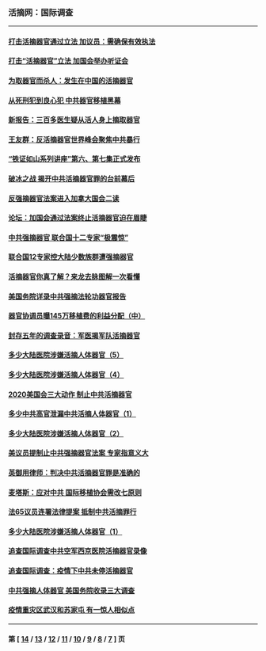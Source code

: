 ### 活摘网：国际调查
---
#### [打击活摘器官通过立法 加议员：需确保有效执法](../../pages/nf5947/n13886356.md?02010430) 
#### [打击“活摘器官”立法 加国会举办听证会](../../pages/nf5947/n13869362.md?02010430) 
#### [为取器官而杀人：发生在中国的活摘器官](../../pages/nf5947/n13794731.md?02010430) 
#### [从死刑犯到良心犯 中共器官移植黑幕](../../pages/nf5947/n13764669.md?02010430) 
#### [新报告：三百多医生疑从活人身上摘取器官](../../pages/nf5947/n13703044.md?02010430) 
#### [王友群：反活摘器官世界峰会聚焦中共暴行](../../pages/nf5947/n13250738.md?02010430) 
#### [“铁证如山系列讲座”第六、第七集正式发布](../../pages/nf5947/n13106287.md?02010430) 
#### [破冰之战 揭开中共活摘器官罪的台前幕后](../../pages/nf5947/n13082457.md?02010430) 
#### [反强摘器官法案进入加拿大国会二读](../../pages/nf5947/n13033450.md?02010430) 
#### [论坛：加国会通过法案终止活摘器官迫在眉睫](../../pages/nf5947/n13029839.md?02010430) 
#### [中共强摘器官 联合国十二专家“极震惊”](../../pages/nf5947/n13024313.md?02010430) 
#### [联合国12专家控大陆少数族群遭强摘器官](../../pages/nf5947/n13023877.md?02010430) 
#### [活摘器官你真了解？来龙去脉图解一次看懂](../../pages/nf5947/n13013820.md?02010430) 
#### [美国务院详录中共强摘法轮功器官报告](../../pages/nf5947/n12944519.md?02010430) 
#### [器官协调员曝145万移植费的利益分配（中）](../../pages/nf5947/n12894547.md?02010430) 
#### [封存五年的调查录音：军医揭军队活摘器官](../../pages/nf5947/n12798692.md?02010430) 
#### [多少大陆医院涉嫌活摘人体器官（5）](../../pages/nf5947/n12768383.md?02010430) 
#### [多少大陆医院涉嫌活摘人体器官（4）](../../pages/nf5947/n12664434.md?02010430) 
#### [2020美国会三大动作 制止中共活摘器官](../../pages/nf5947/n12682004.md?02010430) 
#### [多少中共高官泄漏中共活摘人体器官（1）](../../pages/nf5947/n12671234.md?02010430) 
#### [多少大陆医院涉嫌活摘人体器官（2）](../../pages/nf5947/n12655589.md?02010430) 
#### [美议员提制止中共强摘器官法案 专家指意义大](../../pages/nf5947/n12630561.md?02010430) 
#### [英御用律师：判决中共活摘器官罪是准确的](../../pages/nf5947/n12580740.md?02010430) 
#### [麦塔斯：应对中共 国际移植协会需改七原则](../../pages/nf5947/n12514711.md?02010430) 
#### [法65议员连署法律提案 抵制中共活摘罪行](../../pages/nf5947/n12437047.md?02010430) 
#### [多少大陆医院涉嫌活摘人体器官（1）](../../pages/nf5947/n12414284.md?02010430) 
#### [追查国际调查中共空军西京医院活摘器官录像](../../pages/nf5947/n12348837.md?02010430) 
#### [追查国际调查：疫情下中共未停活摘器官](../../pages/nf5947/n12273415.md?02010430) 
#### [中共强摘人体器官 美国务院收录三大调查](../../pages/nf5947/n12181488.md?02010430) 
#### [疫情重灾区武汉和苏家屯 有一惊人相似点](../../pages/nf5947/n12150824.md?02010430) 

---
#### 第 [ [14](./14.md?02010430) / [13](./13.md?02010430) / [12](./12.md?02010430) / [11](./11.md?02010430) / [10](./10.md?02010430) / [9](./9.md?02010430) / [8](./8.md?02010430) / [7](./7.md?02010430) ] 页
